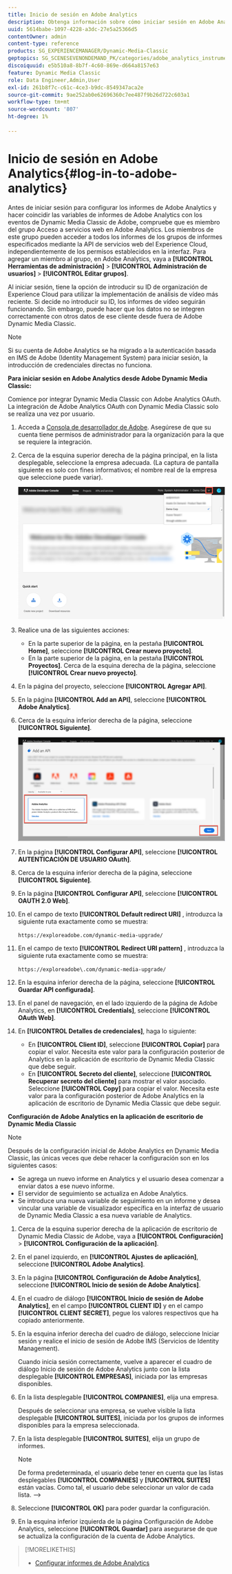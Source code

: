 ```yaml
---
title: Inicio de sesión en Adobe Analytics
description: Obtenga información sobre cómo iniciar sesión en Adobe Analytics desde Adobe Dynamic Media Classic.
uuid: 5614babe-1097-4228-a3dc-27e5a25366d5
contentOwner: admin
content-type: reference
products: SG_EXPERIENCEMANAGER/Dynamic-Media-Classic
geptopics: SG_SCENESEVENONDEMAND_PK/categories/adobe_analytics_instrumentation_kit
discoiquuid: e5b510a8-8b7f-4c60-869e-d664a8157e63
feature: Dynamic Media Classic
role: Data Engineer,Admin,User
exl-id: 261b8f7c-c61c-4ce3-b9dc-8549347aca2e
source-git-commit: 9ae252ab0e62696360c7ee487f9b26d722c603a1
workflow-type: tm+mt
source-wordcount: '807'
ht-degree: 1%

---
```


# Inicio de sesión en Adobe Analytics{#log-in-to-adobe-analytics}

Antes de iniciar sesión para configurar los informes de Adobe Analytics y hacer coincidir las variables de informes de Adobe Analytics con los eventos de Dynamic Media Classic de Adobe, compruebe que es miembro del grupo Acceso a servicios web en Adobe Analytics. Los miembros de este grupo pueden acceder a todos los informes de los grupos de informes especificados mediante la API de servicios web del Experience Cloud, independientemente de los permisos establecidos en la interfaz. Para agregar un miembro al grupo, en Adobe Analytics, vaya a **[!UICONTROL Herramientas de administración]** > **[!UICONTROL Administración de usuarios]** > **[!UICONTROL Editar grupos]**.

Al iniciar sesión, tiene la opción de introducir su ID de organización de Experience Cloud para utilizar la implementación de análisis de vídeo más reciente. Si decide no introducir su ID, los informes de vídeo seguirán funcionando. Sin embargo, puede hacer que los datos no se integren correctamente con otros datos de ese cliente desde fuera de Adobe Dynamic Media Classic.

>[!NOTE]
>
>Si su cuenta de Adobe Analytics se ha migrado a la autenticación basada en IMS de Adobe (Identity Management System) para iniciar sesión, la introducción de credenciales directas no funciona.

**Para iniciar sesión en Adobe Analytics desde Adobe Dynamic Media Classic:**

Comience por integrar Dynamic Media Classic con Adobe Analytics OAuth. La integración de Adobe Analytics OAuth con Dynamic Media Classic solo se realiza una vez por usuario.

1. Acceda a [Consola de desarrollador de Adobe](https://developer.adobe.com/console). Asegúrese de que su cuenta tiene permisos de administrador para la organización para la que se requiere la integración.
1. Cerca de la esquina superior derecha de la página principal, en la lista desplegable, seleccione la empresa adecuada. (La captura de pantalla siguiente es solo con fines informativos; el nombre real de la empresa que seleccione puede variar).

   ![Cree un nuevo proyecto](assets/analytics-oauth1.png)

1. Realice una de las siguientes acciones:

   * En la parte superior de la página, en la pestaña **[!UICONTROL Home]**, seleccione **[!UICONTROL Crear nuevo proyecto]**.
   * En la parte superior de la página, en la pestaña **[!UICONTROL Proyectos]**. Cerca de la esquina derecha de la página, seleccione **[!UICONTROL Crear nuevo proyecto]**.

1. En la página del proyecto, seleccione **[!UICONTROL Agregar API]**.
1. En la página **[!UICONTROL Add an API]**, seleccione **[!UICONTROL Adobe Analytics]**.
1. Cerca de la esquina inferior derecha de la página, seleccione **[!UICONTROL Siguiente]**.

   ![Añadir una API](assets/analytics-oauth2.png)

1. En la página **[!UICONTROL Configurar API]**, seleccione **[!UICONTROL AUTENTICACIÓN DE USUARIO OAuth]**.
1. Cerca de la esquina inferior derecha de la página, seleccione **[!UICONTROL Siguiente]**.
1. En la página **[!UICONTROL Configurar API]**, seleccione **[!UICONTROL OAUTH 2.0 Web]**.
1. En el campo de texto **[!UICONTROL Default redirect URI]** , introduzca la siguiente ruta exactamente como se muestra:

   `https://exploreadobe.com/dynamic-media-upgrade/`

1. En el campo de texto **[!UICONTROL Redirect URI pattern]** , introduzca la siguiente ruta exactamente como se muestra:

   `https://exploreadobe\.com/dynamic-media-upgrade/`

1. En la esquina inferior derecha de la página, seleccione **[!UICONTROL Guardar API configurada]**.
1. En el panel de navegación, en el lado izquierdo de la página de Adobe Analytics, en **[!UICONTROL Credentials]**, seleccione **[!UICONTROL OAuth Web]**.
1. En **[!UICONTROL Detalles de credenciales]**, haga lo siguiente:
   * En **[!UICONTROL Client ID]**, seleccione **[!UICONTROL Copiar]** para copiar el valor. Necesita este valor para la configuración posterior de Analytics en la aplicación de escritorio de Dynamic Media Classic que debe seguir.
   * En **[!UICONTROL Secreto del cliente]**, seleccione **[!UICONTROL Recuperar secreto del cliente]** para mostrar el valor asociado. Seleccione **[!UICONTROL Copy]** para copiar el valor. Necesita este valor para la configuración posterior de Adobe Analytics en la aplicación de escritorio de Dynamic Media Classic que debe seguir.

**Configuración de Adobe Analytics en la aplicación de escritorio de Dynamic Media Classic**

>[!NOTE]
>
>Después de la configuración inicial de Adobe Analytics en Dynamic Media Classic, las únicas veces que debe rehacer la configuración son en los siguientes casos:
>
>* Se agrega un nuevo informe en Analytics y el usuario desea comenzar a enviar datos a ese nuevo informe.
>* El servidor de seguimiento se actualiza en Adobe Analytics.
>* Se introduce una nueva variable de seguimiento en un informe y desea vincular una variable de visualizador específica en la interfaz de usuario de Dynamic Media Classic a esa nueva variable de Analytics.

>


1. Cerca de la esquina superior derecha de la aplicación de escritorio de Dynamic Media Classic de Adobe, vaya a **[!UICONTROL Configuración]** > **[!UICONTROL Configuración de la aplicación]**.
1. En el panel izquierdo, en **[!UICONTROL Ajustes de aplicación]**, seleccione **[!UICONTROL Adobe Analytics]**.
1. En la página **[!UICONTROL Configuración de Adobe Analytics]**, seleccione **[!UICONTROL Inicio de sesión de Adobe Analytics]**.
1. En el cuadro de diálogo **[!UICONTROL Inicio de sesión de Adobe Analytics]**, en el campo **[!UICONTROL CLIENT ID]** y en el campo **[!UICONTROL CLIENT SECRET]**, pegue los valores respectivos que ha copiado anteriormente.
1. En la esquina inferior derecha del cuadro de diálogo, seleccione Iniciar sesión y realice el inicio de sesión de Adobe IMS (Servicios de Identity Management).

   Cuando inicia sesión correctamente, vuelve a aparecer el cuadro de diálogo Inicio de sesión de Adobe Analytics junto con la lista desplegable **[!UICONTROL EMPRESAS]**, iniciada por las empresas disponibles.

1. En la lista desplegable **[!UICONTROL COMPANIES]**, elija una empresa.

   Después de seleccionar una empresa, se vuelve visible la lista desplegable **[!UICONTROL SUITES]**, iniciada por los grupos de informes disponibles para la empresa seleccionada.

1. En la lista desplegable **[!UICONTROL SUITES]**, elija un grupo de informes.

   >[!NOTE]
   >
   >De forma predeterminada, el usuario debe tener en cuenta que las listas desplegables **[!UICONTROL COMPANIES]** y **[!UICONTROL SUITES]** están vacías. Como tal, el usuario debe seleccionar un valor de cada lista. —>

1. Seleccione **[!UICONTROL OK]** para poder guardar la configuración.
1. En la esquina inferior izquierda de la página Configuración de Adobe Analytics, seleccione **[!UICONTROL Guardar]** para asegurarse de que se actualiza la configuración de la cuenta de Adobe Analytics.

>[!MORELIKETHIS]
>
>* [Configurar informes de Adobe Analytics](configuring-analytics-reports.md#configuring_adobe_analytics_reports)


